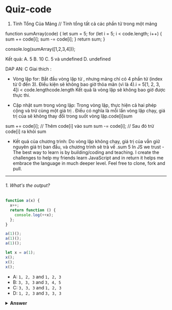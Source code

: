 # Quiz-code
1. Tính Tổng Của Mảng // Tính tổng tất cả các phần tử trong một mảng
   
function sumArray(code) { 
    let sum = 5; 
    for (let i = 5; i < code.length; i++) { 
        sum += code[i];
        sum -= code[i];
    }
    return sum;
}

console.log(sumArray([1,2,3,4])); 

Kết quả:
A. 5
B. 10
C. 5 và undefined
D. undefined



DAP AN: C 
Giai thich :
- Vòng lặp for:
Bắt đầu vòng lặp từ , nhưng mảng chỉ có 4 phần tử (index từ 0 đến 3).
Điều kiện sẽ không bao giờ thỏa mãn (vì là 4).i = 5[1, 2, 3, 4]i < code.lengthcode.length
Kết quả là vòng lặp sẽ không bao giờ được thực thi.

- Cập nhật sum trong vòng lặp:
Trong vòng lặp, thực hiện cả hai phép cộng và trừ cùng một giá trị .
Điều có nghĩa là mỗi lần vòng lặp chạy, giá trị của sẽ không thay đổi trong suốt vòng lặp.code[i]sum

sum += code[i]; // Thêm code[i] vào sum
sum -= code[i]; // Sau đó trừ code[i] ra khỏi sum

- Kết quả của chương trình:
Do vòng lặp không chạy, giá trị của vẫn giữ nguyên giá trị ban đầu, và chương trình sẽ trả về .sum 5
In JS we trust - The best way to learn is by building/coding and teaching. I create the challenges to help my friends learn JavaScript and in return it helps me embrace the language in much deeper level. Feel free to clone, fork and pull.

---

###### 1. What's the output?

```javascript
function a(x) {
  x++;
  return function () {
    console.log(++x);
  };
}

a(1)();
a(1)();
a(1)();

let x = a(1);
x();
x();
x();
```

- A: `1, 2, 3` and `1, 2, 3`
- B: `3, 3, 3` and `3, 4, 5`
- C: `3, 3, 3` and `1, 2, 3`
- D: `1, 2, 3` and `3, 3, 3`

<details><summary><b>Answer</b></summary>
<p>
